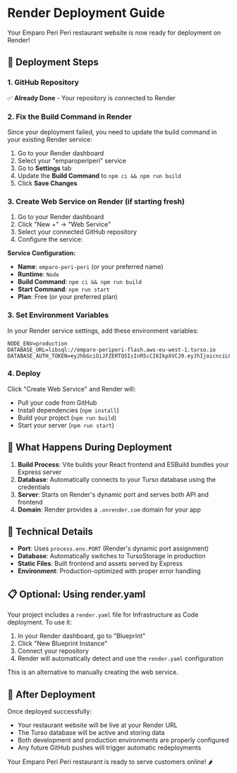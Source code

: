 # Render Deployment Guide

Your Emparo Peri Peri restaurant website is now ready for deployment on Render!

## 🚀 Deployment Steps

### 1. GitHub Repository
✅ **Already Done** - Your repository is connected to Render

### 2. Fix the Build Command in Render

Since your deployment failed, you need to update the build command in your existing Render service:

1. Go to your Render dashboard
2. Select your "emparoperiperi" service
3. Go to **Settings** tab
4. Update the **Build Command** to `npm ci && npm run build`
5. Click **Save Changes**

### 3. Create Web Service on Render (if starting fresh)

1. Go to your Render dashboard
2. Click "New +" → "Web Service"
3. Select your connected GitHub repository
4. Configure the service:

**Service Configuration:**
- **Name**: `emparo-peri-peri` (or your preferred name)
- **Runtime**: `Node`
- **Build Command**: `npm ci && npm run build`
- **Start Command**: `npm run start`
- **Plan**: Free (or your preferred plan)

### 3. Set Environment Variables

In your Render service settings, add these environment variables:

```
NODE_ENV=production
DATABASE_URL=libsql://emparo-periperi-flash.aws-eu-west-1.turso.io
DATABASE_AUTH_TOKEN=eyJhbGciOiJFZERTQSIsInR5cCI6IkpXVCJ9.eyJhIjoicnciLCJpYXQiOjE3NTE1NzQ4NTUsImlkIjoiNGNiZGQ0MjctZmY2NS00YzZkLTlkY2QtNGMwYTEwODkzNTUwIiwicmlkIjoiNDYzOGQ5OTQtM2IzNS00NGQ3LWI3MTYtNTExYWMwZmRmMWYzIn0.WT2WtMqRmH9boYKl6xUYycnn5_1bOhvFGrvzQc_IBuhQRcXtgerDCEmIGlOA0gcQSGHsBKrewcQ8oPsp7P7DCg
```

### 4. Deploy

Click "Create Web Service" and Render will:
- Pull your code from GitHub
- Install dependencies (`npm install`)
- Build your project (`npm run build`)
- Start your server (`npm run start`)

## 🎯 What Happens During Deployment

1. **Build Process**: Vite builds your React frontend and ESBuild bundles your Express server
2. **Database**: Automatically connects to your Turso database using the credentials
3. **Server**: Starts on Render's dynamic port and serves both API and frontend
4. **Domain**: Render provides a `.onrender.com` domain for your app

## 🔧 Technical Details

- **Port**: Uses `process.env.PORT` (Render's dynamic port assignment)
- **Database**: Automatically switches to TursoStorage in production
- **Static Files**: Built frontend and assets served by Express
- **Environment**: Production-optimized with proper error handling

## 📋 Optional: Using render.yaml

Your project includes a `render.yaml` file for Infrastructure as Code deployment. To use it:

1. In your Render dashboard, go to "Blueprint"
2. Click "New Blueprint Instance"
3. Connect your repository
4. Render will automatically detect and use the `render.yaml` configuration

This is an alternative to manually creating the web service.

## 🎉 After Deployment

Once deployed successfully:
- Your restaurant website will be live at your Render URL
- The Turso database will be active and storing data
- Both development and production environments are properly configured
- Any future GitHub pushes will trigger automatic redeployments

Your Emparo Peri Peri restaurant is ready to serve customers online! 🌶️